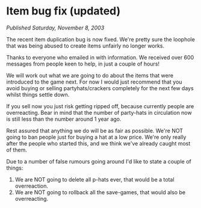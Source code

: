 # Item bug fix (updated)
*Published Saturday, November 8, 2003*

The recent item duplication bug is now fixed.
We're pretty sure the loophole that was being abused to create items unfairly no longer works.

Thanks to everyone who emailed in with information. We received over 600 messages from people keen to help, in just a couple of hours!

We will work out what we are going to do about the items that were introduced to the game next. For now I would just recommend that you avoid buying or selling partyhats/crackers completely for the next few days whilst things settle down.

If you sell now you just risk getting ripped off, because currently people are overreacting. Bear in mind that the number of party-hats in circulation now is still less than the number around 1 year ago.

Rest assured that anything we do will be as fair as possible. We're NOT going to ban people just for buying a hat at a low price. We're only really after the people who started this, and we think we've already caught most of them.

Due to a number of false rumours going around I'd like to state a couple of things:

1) We are NOT going to delete all p-hats ever, that would be a total overreaction.
2) We are NOT going to rollback all the save-games, that would also be overreacting.